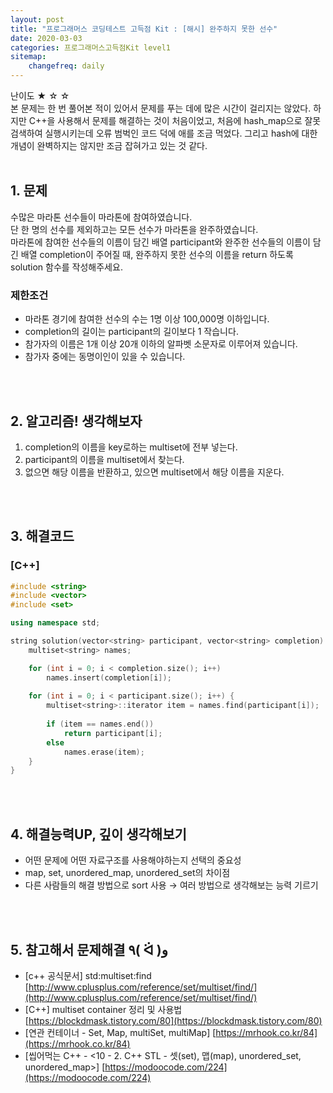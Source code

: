 ```yaml
---
layout: post
title: "프로그래머스 코딩테스트 고득점 Kit : [해시] 완주하지 못한 선수"
date: 2020-03-03
categories: 프로그래머스고득점Kit level1
sitemap:
    changefreq: daily
---
```


난이도 ★ ☆ ☆  
본 문제는 한 번 풀어본 적이 있어서 문제를 푸는 데에 많은 시간이 걸리지는 않았다. 하지만 C++을 사용해서 문제를 해결하는 것이 처음이었고, 처음에 hash_map으로 잘못 검색하여 실행시키는데 오류 범벅인 코드 덕에 애를 조금 먹었다. 그리고 hash에 대한 개념이 완벽하지는 않지만 조금 잡혀가고 있는 것 같다.  
<br/>

## 1. 문제
수많은 마라톤 선수들이 마라톤에 참여하였습니다.  
단 한 명의 선수를 제외하고는 모든 선수가 마라톤을 완주하였습니다.  
마라톤에 참여한 선수들의 이름이 담긴 배열 participant와 완주한 선수들의 이름이 담긴 배열 completion이 주어질 때, 완주하지 못한 선수의 이름을 return 하도록 solution 함수를 작성해주세요.

### 제한조건
- 마라톤 경기에 참여한 선수의 수는 1명 이상 100,000명 이하입니다.
- completion의 길이는 participant의 길이보다 1 작습니다.
- 참가자의 이름은 1개 이상 20개 이하의 알파벳 소문자로 이루어져 있습니다.
- 참가자 중에는 동명이인이 있을 수 있습니다.
<br/>
<br/>

## 2. 알고리즘! 생각해보자
1) completion의 이름을 key로하는 multiset에 전부 넣는다.  
2) participant의 이름을 multiset에서 찾는다.  
3) 없으면 해당 이름을 반환하고, 있으면 multiset에서 해당 이름을 지운다.  
<br/>
<br/>

## 3. 해결코드
### [C++]
```c++
#include <string>
#include <vector>
#include <set>

using namespace std;

string solution(vector<string> participant, vector<string> completion) {
    multiset<string> names;

    for (int i = 0; i < completion.size(); i++)
        names.insert(completion[i]);
    
    for (int i = 0; i < participant.size(); i++) {
        multiset<string>::iterator item = names.find(participant[i]);
        
        if (item == names.end())
            return participant[i];
        else
            names.erase(item);
    }
}
```
<br/>
<br/>

## 4. 해결능력UP, 깊이 생각해보기
- 어떤 문제에 어떤 자료구조를 사용해야하는지 선택의 중요성
- map, set, unordered_map, unordered_set의 차이점
- 다른 사람들의 해결 방법으로 sort 사용 → 여러 방법으로 생각해보는 능력 기르기
<br/>
<br/>

## 5. 참고해서 문제해결 ٩( ᐛ )و
- [c++ 공식문서] std:multiset:find [http://www.cplusplus.com/reference/set/multiset/find/](http://www.cplusplus.com/reference/set/multiset/find/)
- [C++] multiset container 정리 및 사용법 [https://blockdmask.tistory.com/80](https://blockdmask.tistory.com/80)  
- [연관 컨테이너 - Set, Map, multiSet, multiMap] [https://mrhook.co.kr/84](https://mrhook.co.kr/84)
- [씹어먹는 C++ - <10 - 2. C++ STL - 셋(set), 맵(map), unordered_set, unordered_map>] [https://modoocode.com/224](https://modoocode.com/224)
<br/>
<br/>